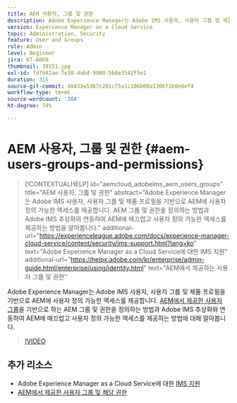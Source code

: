 ```yaml
---
title: AEM 사용자, 그룹 및 권한
description: Adobe Experience Manager는 Adobe IMS 사용자, 사용자 그룹 및 제품 프로필을 기반으로 AEM에 사용자 정의 가능한 액세스를 제공합니다. AEM 그룹 및 권한을 정의하는 방법과 Adobe IMS 추상화와 연동하여 AEM에 매끄럽고 사용자 정의 가능한 액세스를 제공하는 방법을 알아봅니다.
version: Experience Manager as a Cloud Service
topic: Administration, Security
feature: User and Groups
role: Admin
level: Beginner
jira: KT-6060
thumbnail: 39151.jpg
exl-id: 7d7942ae-7e38-4abd-9900-5b8e3542f5e1
duration: 315
source-git-commit: 48433a5367c281cf5a1c106b08a1306f1b0e8ef4
workflow-type: tm+mt
source-wordcount: '204'
ht-degree: 74%

---
```


# AEM 사용자, 그룹 및 권한 {#aem-users-groups-and-permissions}

>[!CONTEXTUALHELP]
>id="aemcloud_adobeims_aem_users_groups"
>title="AEM 사용자, 그룹 및 권한"
>abstract="Adobe Experience Manager는 Adobe IMS 사용자, 사용자 그룹 및 제품 프로필을 기반으로 AEM에 사용자 정의 가능한 액세스를 제공합니다. AEM 그룹 및 권한을 정의하는 방법과 Adobe IMS 추상화와 연동하여 AEM에 매끄럽고 사용자 정의 가능한 액세스를 제공하는 방법을 알아봅니다."
>additional-url="https://experienceleague.adobe.com/docs/experience-manager-cloud-service/content/security/ims-support.html?lang=ko" text="Adobe Experience Manager as a Cloud Service에 대한 IMS 지원"
>additional-url="https://helpx.adobe.com/kr/enterprise/admin-guide.html/enterprise/using/identity.html" text="AEM에서 제공하는 사용자 그룹 및 권한"

Adobe Experience Manager는 Adobe IMS 사용자, 사용자 그룹 및 제품 프로필을 기반으로 AEM에 사용자 정의 가능한 액세스를 제공합니다. [AEM에서 제공한 사용자 그룹](https://experienceleague.adobe.com/ko/docs/experience-manager-65/content/security/security#built-in-users-and-groups)을 기반으로 하는 AEM 그룹 및 권한을 정의하는 방법과 Adobe IMS 추상화와 연동하여 AEM에 매끄럽고 사용자 정의 가능한 액세스를 제공하는 방법에 대해 알아봅니다.

>[!VIDEO](https://video.tv.adobe.com/v/39151?quality=12&learn=on)

## 추가 리소스

+ Adobe Experience Manager as a Cloud Service에 대한 [IMS 지원](https://experienceleague.adobe.com/docs/experience-manager-cloud-service/content/security/ims-support.html?lang=ko)
+ [AEM에서 제공한 사용자 그룹 및 해당 권한](https://experienceleague.adobe.com/docs/experience-manager-65/content/security/security.html?lang=ko)
